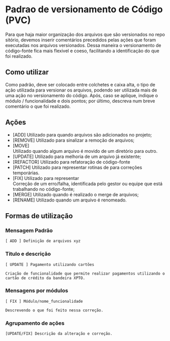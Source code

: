 Padrao de versionamento de Código (PVC)
===

Para que haja maior organização dos arquivos que são versionados no repositório, devemos inserir comentários precedidos pelas ações que foram executadas nos arquivos versionados. Dessa maneira o versionamento de código-fonte fica mais flexivel e coeso, facilitando a identificação do que foi realizado. 

## Como utilizar
Como padrão, deve ser colocado entre colchetes e caixa alta, o tipo de ação utilizada para versionar os arquivos, podendo ser utilizada mais de uma ação no versionamento do código. Após, caso se aplique, indique o módulo / funcionalidade e dois pontos; por último, descreva num breve comentário o que foi realizado. 

## Ações
- [ADD] Utilizado para quando arquivos são adicionados no projeto;
- [REMOVE] Utilizado para sinalizar a remoção de arquivos;
- [MOVE] Utilizado quando algum arquivo é movido de um diretório para outro.
- [UPDATE] Utilizado para melhoria de um arquivo já existente;
- [REFACTOR] Utilizado para refatoração de código-fonte
- [PATCH] Utilizado para representar rotinas de para correções temporárias.
- [FIX] Utilizado para representar Correção de um erro/falha, identificada pelo gestor ou equipe que está trabalhando no código-fonte;
- [MERGE] Utilizado quando é realizado o merge de arquivos;
- [RENAME] Utilizado quando um arquivo é renomeado.

## Formas de utilização

### Mensagem Padrão
```
[ ADD ] Definição de arquivos xyz
```

### Titulo e descrição
```
[ UPDATE ] Pagamento utilizando cartões

Criação de funcionalidade que permite realizar pagamentos utilizando o cartão de crédito da bandeira XPTO.
```

### Mensagens por módulos 
```
[ FIX ] Módulo/nome_funcionalidade

Descrevendo o que foi feito nessa correção.
```

### Agrupamento de ações
```
[UPDATE/FIX] Descrição da alteração e correção.
``` 
